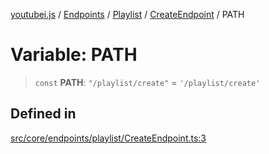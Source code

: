 [youtubei.js](../../../../../../../README.md) / [Endpoints](../../../../../README.md) / [Playlist](../../../README.md) / [CreateEndpoint](../README.md) / PATH

# Variable: PATH

> `const` **PATH**: `"/playlist/create"` = `'/playlist/create'`

## Defined in

[src/core/endpoints/playlist/CreateEndpoint.ts:3](https://github.com/LuanRT/YouTube.js/blob/eb21af33db708f0355f4fb15881f5d4fabc7b06c/src/core/endpoints/playlist/CreateEndpoint.ts#L3)
